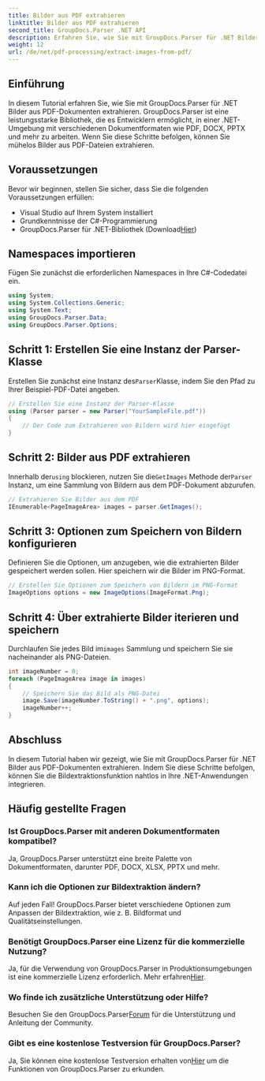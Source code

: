 ```yaml
---
title: Bilder aus PDF extrahieren
linktitle: Bilder aus PDF extrahieren
second_title: GroupDocs.Parser .NET API
description: Erfahren Sie, wie Sie mit GroupDocs.Parser für .NET Bilder aus PDF-Dokumenten extrahieren. Schritt-für-Schritt-Anleitung mit Codebeispielen.
weight: 12
url: /de/net/pdf-processing/extract-images-from-pdf/
---
```

## Einführung
In diesem Tutorial erfahren Sie, wie Sie mit GroupDocs.Parser für .NET Bilder aus PDF-Dokumenten extrahieren. GroupDocs.Parser ist eine leistungsstarke Bibliothek, die es Entwicklern ermöglicht, in einer .NET-Umgebung mit verschiedenen Dokumentformaten wie PDF, DOCX, PPTX und mehr zu arbeiten. Wenn Sie diese Schritte befolgen, können Sie mühelos Bilder aus PDF-Dateien extrahieren.
## Voraussetzungen
Bevor wir beginnen, stellen Sie sicher, dass Sie die folgenden Voraussetzungen erfüllen:
- Visual Studio auf Ihrem System installiert
- Grundkenntnisse der C#-Programmierung
-  GroupDocs.Parser für .NET-Bibliothek (Download[Hier](https://releases.groupdocs.com/parser/net/))

## Namespaces importieren
Fügen Sie zunächst die erforderlichen Namespaces in Ihre C#-Codedatei ein.
```csharp
using System;
using System.Collections.Generic;
using System.Text;
using GroupDocs.Parser.Data;
using GroupDocs.Parser.Options;
```
## Schritt 1: Erstellen Sie eine Instanz der Parser-Klasse
 Erstellen Sie zunächst eine Instanz des`Parser`Klasse, indem Sie den Pfad zu Ihrer Beispiel-PDF-Datei angeben.
```csharp
// Erstellen Sie eine Instanz der Parser-Klasse
using (Parser parser = new Parser("YourSampleFile.pdf"))
{
    // Der Code zum Extrahieren von Bildern wird hier eingefügt
}
```
## Schritt 2: Bilder aus PDF extrahieren
 Innerhalb der`using` blockieren, nutzen Sie die`GetImages` Methode der`Parser` Instanz, um eine Sammlung von Bildern aus dem PDF-Dokument abzurufen.
```csharp
// Extrahieren Sie Bilder aus dem PDF
IEnumerable<PageImageArea> images = parser.GetImages();
```
## Schritt 3: Optionen zum Speichern von Bildern konfigurieren
Definieren Sie die Optionen, um anzugeben, wie die extrahierten Bilder gespeichert werden sollen. Hier speichern wir die Bilder im PNG-Format.
```csharp
// Erstellen Sie Optionen zum Speichern von Bildern im PNG-Format
ImageOptions options = new ImageOptions(ImageFormat.Png);
```
## Schritt 4: Über extrahierte Bilder iterieren und speichern
 Durchlaufen Sie jedes Bild im`images` Sammlung und speichern Sie sie nacheinander als PNG-Dateien.
```csharp
int imageNumber = 0;
foreach (PageImageArea image in images)
{
    // Speichern Sie das Bild als PNG-Datei
    image.Save(imageNumber.ToString() + ".png", options);
    imageNumber++;
}
```

## Abschluss
In diesem Tutorial haben wir gezeigt, wie Sie mit GroupDocs.Parser für .NET Bilder aus PDF-Dokumenten extrahieren. Indem Sie diese Schritte befolgen, können Sie die Bildextraktionsfunktion nahtlos in Ihre .NET-Anwendungen integrieren.

## Häufig gestellte Fragen
### Ist GroupDocs.Parser mit anderen Dokumentformaten kompatibel?
Ja, GroupDocs.Parser unterstützt eine breite Palette von Dokumentformaten, darunter PDF, DOCX, XLSX, PPTX und mehr.
### Kann ich die Optionen zur Bildextraktion ändern?
Auf jeden Fall! GroupDocs.Parser bietet verschiedene Optionen zum Anpassen der Bildextraktion, wie z. B. Bildformat und Qualitätseinstellungen.
### Benötigt GroupDocs.Parser eine Lizenz für die kommerzielle Nutzung?
 Ja, für die Verwendung von GroupDocs.Parser in Produktionsumgebungen ist eine kommerzielle Lizenz erforderlich. Mehr erfahren[Hier](https://purchase.groupdocs.com/buy).
### Wo finde ich zusätzliche Unterstützung oder Hilfe?
 Besuchen Sie den GroupDocs.Parser[Forum](https://forum.groupdocs.com/c/parser/17) für die Unterstützung und Anleitung der Community.
### Gibt es eine kostenlose Testversion für GroupDocs.Parser?
 Ja, Sie können eine kostenlose Testversion erhalten von[Hier](https://releases.groupdocs.com/) um die Funktionen von GroupDocs.Parser zu erkunden.